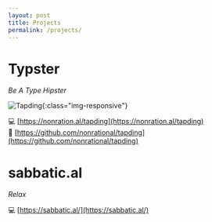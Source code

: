 ```yaml
---
layout: post
title: Projects
permalink: /projects/
---
```


# Typster
_Be A Type Hipster_

![Tapding](https://i.imgur.com/AXa54Ej.gif){:class="img-responsive"}

💻 [https://nonration.al/tapding](https://nonration.al/tapding)<br>
📑 [https://github.com/nonrational/tapding](https://github.com/nonrational/tapding)

# sabbatic.al
_Relax_

💻 [https://sabbatic.al/](https://sabbatic.al/)
